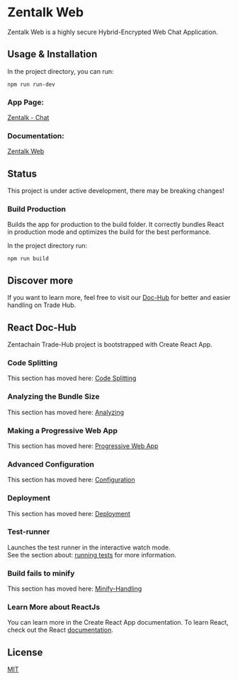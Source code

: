 # Zentalk Web

Zentalk Web is a highly secure Hybrid-Encrypted Web Chat Application.

## Usage & Installation
In the project directory, you can run:

``
npm run run-dev
``
### App Page:

[Zentalk - Chat](https://zentalk.chat)

### Documentation:

[Zentalk Web](https://docs.zentachain.io/zentalk/zentalk-web)

## Status
This project is under active development, there may be breaking changes!

### Build Production
Builds the app for production to the build folder.
It correctly bundles React in production mode and optimizes the build for the best performance.

In the project directory run:

````
npm run build
````
## Discover more
If you want to learn more, feel free to visit our [Doc-Hub](https://docs.zentachain.io/trade-hub/introduction) for better and easier handling on Trade Hub.

## React Doc-Hub
Zentachain Trade-Hub project is bootstrapped with Create React App.

### Code Splitting
This section has moved here: [Code Splitting](https://facebook.github.io/create-react-app/docs/code-splitting)

### Analyzing the Bundle Size
This section has moved here: [Analyzing](https://facebook.github.io/create-react-app/docs/analyzing-the-bundle-size)

### Making a Progressive Web App
This section has moved here: [Progressive Web App](https://facebook.github.io/create-react-app/docs/making-a-progressive-web-app)

### Advanced Configuration
This section has moved here: [Configuration](https://facebook.github.io/create-react-app/docs/advanced-configuration)

### Deployment
This section has moved here: [Deployment](https://facebook.github.io/create-react-app/docs/deployment)

### Test-runner
Launches the test runner in the interactive watch mode.\
See the section about: [running tests](https://facebook.github.io/create-react-app/docs/running-tests) for more information.

### Build fails to minify
This section has moved here: [Minify-Handling](https://facebook.github.io/create-react-app/docs/troubleshooting#npm-run-build-fails-to-minify)

### Learn More about ReactJs
You can learn more in the Create React App documentation.
To learn React, check out the React [documentation](https://reactjs.org/docs/getting-started.html).

## License

[MIT](https://github.com/ZentaChain/Zentalk-Web-React/blob/main/LICENSE)
